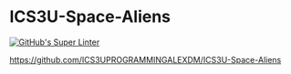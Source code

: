 # ICS3U-Space-Aliens
[![GitHub's Super Linter](https://github.com/ICS3UPROGRAMMINGALEXDM/ICS3U-Space-Aliens/workflows/GitHub's%20Super%20Linter/badge.svg)](https://github.com/ICS3UPROGRAMMINGALEXDM/ICS3U-Space-Aliens/actions)

https://github.com/ICS3UPROGRAMMINGALEXDM/ICS3U-Space-Aliens